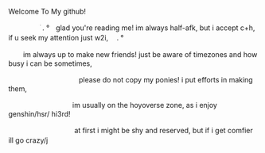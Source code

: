    Welcome To My github!


ㅤㅤㅤㅤㅤׁ . °ㅤglad you're reading me! im always half-afk, but i accept c+h, if u seek my attention just w2i,ㅤ . °

ㅤㅤ      im always up to make new friends! just be aware of timezones and how busy i can be sometimes,

ㅤㅤㅤㅤㅤㅤㅤㅤㅤㅤㅤplease do not copy my ponies! i put efforts in making them,

ㅤㅤㅤㅤㅤㅤㅤㅤㅤㅤim usually on the hoyoverse zone, as i enjoy genshin/hsr/ hi3rd!

ㅤㅤㅤㅤㅤㅤㅤㅤㅤㅤ  at first i might be shy and reserved, but if i get comfier ill go crazy/j
                     ㅤㅤㅤㅤㅤㅤㅤㅤ                                           ㅤㅤㅤㅤㅤㅤㅤㅤ
                      
